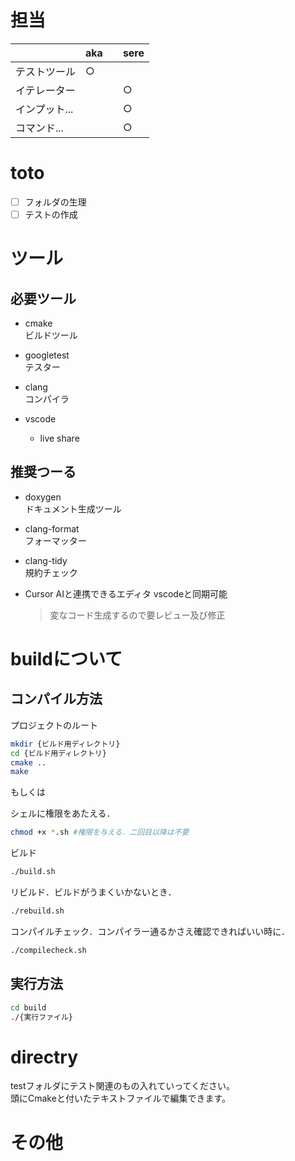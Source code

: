 # 担当
|               | aka |     | sere |
| ------------- | --- | --- | ---- |
| テストツール  | ○   |     |      |
| イテレーター  |     |     | ○    |
| インプット... |     |     | ○    |
| コマンド...   |     |     | ○    |


# toto  
* [ ] フォルダの生理
* [ ] テストの作成

# ツール
## 必要ツール
* cmake  
  ビルドツール

* googletest  
  テスター

* clang  
コンパイラ

* vscode
  * live share

## 推奨つーる
* doxygen  
ドキュメント生成ツール

* clang-format  
フォーマッター

* clang-tidy  
規約チェック

* Cursor
  AIと連携できるエディタ
   vscodeと同期可能
  > 変なコード生成するので要レビュー及び修正


# buildについて
## コンパイル方法
プロジェクトのルート

~~~sh
mkdir {ビルド用ディレクトリ}
cd {ビルド用ディレクトリ}
cmake ..
make
~~~
もしくは

シェルに権限をあたえる．
~~~sh
chmod +x *.sh #権限を与える．二回目以降は不要
~~~

ビルド
~~~sh
./build.sh
~~~

リビルド．ビルドがうまくいかないとき．
~~~sh
./rebuild.sh
~~~

コンパイルチェック．コンパイラー通るかさえ確認できればいい時に．
~~~sh
./compilecheck.sh
~~~

## 実行方法
~~~sh
cd build
./{実行ファイル}
~~~

# directry
testフォルダにテスト関連のもの入れていってください。  
頭にCmakeと付いたテキストファイルで編集できます。  

# その他
